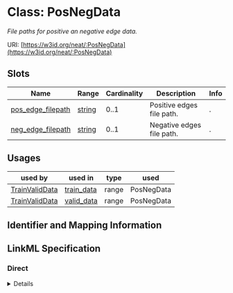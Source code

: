 # Class: PosNegData
_File paths for positive an negative edge data._





URI: [https://w3id.org/neat/:PosNegData](https://w3id.org/neat/:PosNegData)



<!-- no inheritance hierarchy -->



## Slots

| Name | Range | Cardinality | Description  | Info |
| ---  | --- | --- | --- | --- |
| [pos_edge_filepath](pos_edge_filepath.md) | [string](string.md) | 0..1 | Positive edges file path.  | . |
| [neg_edge_filepath](neg_edge_filepath.md) | [string](string.md) | 0..1 | Negative edges file path.  | . |


## Usages


| used by | used in | type | used |
| ---  | --- | --- | --- |
| [TrainValidData](TrainValidData.md) | [train_data](train_data.md) | range | PosNegData |
| [TrainValidData](TrainValidData.md) | [valid_data](valid_data.md) | range | PosNegData |



## Identifier and Mapping Information









## LinkML Specification

<!-- TODO: investigate https://stackoverflow.com/questions/37606292/how-to-create-tabbed-code-blocks-in-mkdocs-or-sphinx -->

### Direct

<details>
```yaml
name: PosNegData
description: File paths for positive an negative edge data.
from_schema: https://w3id.org/neat
attributes:
  pos_edge_filepath:
    name: pos_edge_filepath
    description: Positive edges file path.
    from_schema: https://w3id.org/neat
  neg_edge_filepath:
    name: neg_edge_filepath
    description: Negative edges file path.
    from_schema: https://w3id.org/neat

```
</details>

### Induced

<details>
```yaml
name: PosNegData
description: File paths for positive an negative edge data.
from_schema: https://w3id.org/neat
attributes:
  pos_edge_filepath:
    name: pos_edge_filepath
    description: Positive edges file path.
    from_schema: https://w3id.org/neat
    alias: pos_edge_filepath
    owner: PosNegData
    range: string
  neg_edge_filepath:
    name: neg_edge_filepath
    description: Negative edges file path.
    from_schema: https://w3id.org/neat
    alias: neg_edge_filepath
    owner: PosNegData
    range: string

```
</details>